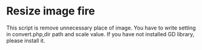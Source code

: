Resize image fire
=================
This script is remove unnecessary place of image.
You have to write setting in convert.php,dir path and scale value.
If you have not installed GD library, please install it.